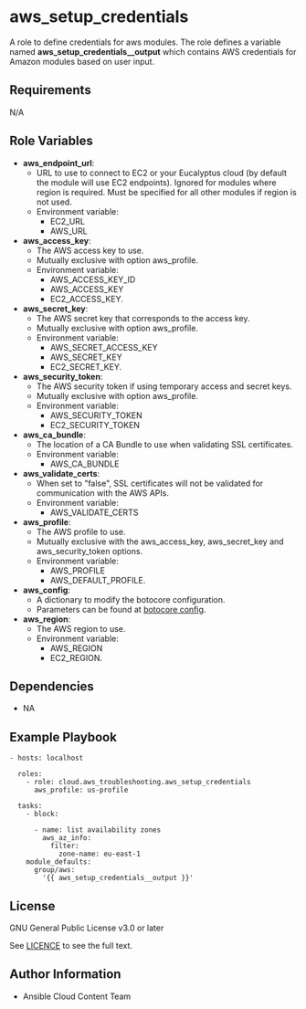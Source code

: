 # aws_setup_credentials

A role to define credentials for aws modules. The role defines a variable named **aws_setup_credentials\_\_output** which contains AWS credentials for Amazon modules based on user input.

Requirements
------------

N/A

Role Variables
--------------

* **aws_endpoint_url**:
    - URL to use to connect to EC2 or your Eucalyptus cloud (by default the module will use EC2 endpoints). Ignored for modules where region is required. Must be specified for all other modules if region is not used.
    - Environment variable:
        - EC2_URL
        - AWS_URL
* **aws_access_key**:
    - The AWS access key to use.
    - Mutually exclusive with option aws_profile.
    - Environment variable:
        - AWS_ACCESS_KEY_ID
        - AWS_ACCESS_KEY
        - EC2_ACCESS_KEY.
* **aws_secret_key**:
    - The AWS secret key that corresponds to the access key.
    - Mutually exclusive with option aws_profile.
    - Environment variable:
        - AWS_SECRET_ACCESS_KEY
        - AWS_SECRET_KEY
        - EC2_SECRET_KEY.
* **aws_security_token**:
    - The AWS security token if using temporary access and secret keys.
    - Mutually exclusive with option aws_profile.
    - Environment variable:
        - AWS_SECURITY_TOKEN
        - EC2_SECURITY_TOKEN
* **aws_ca_bundle**:
    - The location of a CA Bundle to use when validating SSL certificates.
    - Environment variable:
        - AWS_CA_BUNDLE
* **aws_validate_certs**:
    - When set to "false", SSL certificates will not be validated for communication with the AWS APIs.
    - Environment variable:
        - AWS_VALIDATE_CERTS
* **aws_profile**:
    - The AWS profile to use.
    - Mutually exclusive with the aws_access_key, aws_secret_key and aws_security_token options.
    - Environment variable:
        - AWS_PROFILE
        - AWS_DEFAULT_PROFILE.
* **aws_config**:
    - A dictionary to modify the botocore configuration.
    - Parameters can be found at [botocore config](https://botocore.amazonaws.com/v1/documentation/api/latest/reference/config.html#botocore.config.Config).
* **aws_region**:
    - The AWS region to use.
    - Environment variable:
        - AWS_REGION
        - EC2_REGION.

Dependencies
------------

- NA

Example Playbook
----------------

    - hosts: localhost

      roles:
        - role: cloud.aws_troubleshooting.aws_setup_credentials
          aws_profile: us-profile

      tasks:
        - block:

          - name: list availability zones
            aws_az_info:
              filter:
                zone-name: eu-east-1
        module_defaults:
          group/aws:
            '{{ aws_setup_credentials__output }}'

License
-------

GNU General Public License v3.0 or later

See [LICENCE](https://github.com/redhat-cop/cloud.aws_troubleshooting/blob/main/LICENSE) to see the full text.

Author Information
------------------

- Ansible Cloud Content Team

